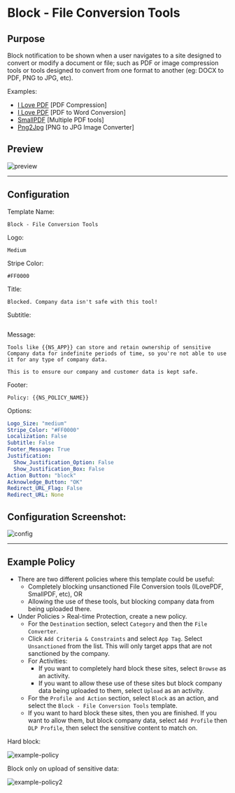 # Block - File Conversion Tools
## Purpose
Block notification to be shown when a user navigates to a site designed to convert or modify a document or file; such as PDF or image compression tools or tools designed to convert from one format to another (eg: DOCX to PDF, PNG to JPG, etc).

Examples:
* [I Love PDF](https://www.ilovepdf.com/compress_pdf) [PDF Compression]
* [I Love PDF](https://www.ilovepdf.com/pdf_to_word) [PDF to Word Conversion]
* [SmallPDF](https://smallpdf.com/compress-pdf) [Multiple PDF tools]
* [Png2Jpg](https://png2jpg.com/) [PNG to JPG Image Converter]

## Preview
![preview](https://i.imgur.com/mjgb7Kt.png)

---

## Configuration
Template Name:
```
Block - File Conversion Tools
```

Logo:
```
Medium
```

Stripe Color:
```
#FF0000
```

Title:
```
Blocked. Company data isn't safe with this tool!
```

Subtitle:
```

```

Message:
```
Tools like {{NS_APP}} can store and retain ownership of sensitive Company data for indefinite periods of time, so you're not able to use it for any type of company data.

This is to ensure our company and customer data is kept safe.
```

Footer:
```
Policy: {{NS_POLICY_NAME}}
```

Options:
```yaml
Logo_Size: "medium"
Stripe_Color: "#FF0000"
Localization: False
Subtitle: False
Footer_Message: True
Justification:
  Show_Justification_Option: False
  Show_Justification_Box: False
Action Button: "block"
Acknowledge_Button: "OK"
Redirect_URL_Flag: False
Redirect_URL: None
```

## Configuration Screenshot:
![config](https://i.imgur.com/hz8N9Xy.png)

---

## Example Policy
* There are two different policies where this template could be useful:
   * Completely blocking unsanctioned File Conversion tools (ILovePDF, SmallPDF, etc), OR
   * Allowing the use of these tools, but blocking company data from being uploaded there.
* Under Policies > Real-time Protection, create a new policy.
  * For the `Destination` section, select `Category` and then the `File Converter`.
  * Click `Add Criteria & Constraints` and select `App Tag`. Select `Unsanctioned` from the list. This will only target apps that are not sanctioned by the company.
  * For Activities:
     * If you want to completely hard block these sites, select `Browse` as an activity.
     * If you want to allow these use of these sites but block company data being uploaded to them, select `Upload` as an activity.
  * For the `Profile and Action` section, select `Block` as an action, and select the `Block - File Conversion Tools` template.
  * If you want to hard block these sites, then you are finished. If you want to allow them, but block company data, select `Add Profile` then `DLP Profile`, then select the sensitive content to match on.

Hard block:

![example-policy](https://i.imgur.com/drNiPc9.png)

Block only on upload of sensitive data:

![example-policy2](https://i.imgur.com/D1FSRn7.png)